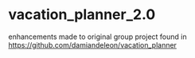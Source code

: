 # vacation_planner_2.0
enhancements made to original group project found in https://github.com/damiandeleon/vacation_planner
